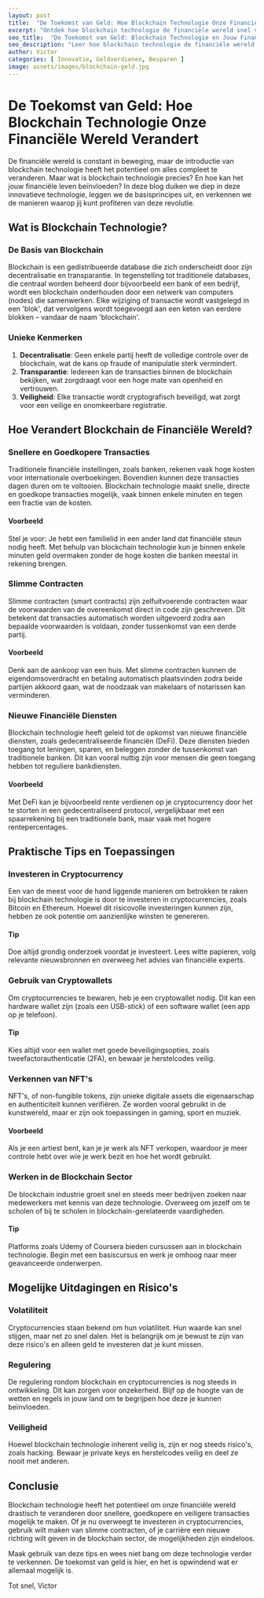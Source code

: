 ```yaml
---
layout: post
title:  "De Toekomst van Geld: Hoe Blockchain Technologie Onze Financiële Wereld Verandert"
excerpt: "Ontdek hoe blockchain technologie de financiële wereld snel verandert en welke kansen dit biedt voor jou!"
seo_title:  "De Toekomst van Geld: Blockchain Technologie en Jouw Financiële Voordelen"
seo_description: "Leer hoe blockchain technologie de financiële wereld verandert en hoe jij hiervan kunt profiteren. Ontdek praktische toepassingen, voordelen, en meer."
author: Victor
categories: [ Innovatie, Geldverdienen, Besparen ]
image: assets/images/blockchain-geld.jpg
---
```


# De Toekomst van Geld: Hoe Blockchain Technologie Onze Financiële Wereld Verandert

De financiële wereld is constant in beweging, maar de introductie van blockchain technologie heeft het potentieel om alles compleet te veranderen. Maar wat is blockchain technologie precies? En hoe kan het jouw financiële leven beïnvloeden? In deze blog duiken we diep in deze innovatieve technologie, leggen we de basisprincipes uit, en verkennen we de manieren waarop jij kunt profiteren van deze revolutie.

## Wat is Blockchain Technologie?

### De Basis van Blockchain

Blockchain is een gedistribueerde database die zich onderscheidt door zijn decentralisatie en transparantie. In tegenstelling tot traditionele databases, die centraal worden beheerd door bijvoorbeeld een bank of een bedrijf, wordt een blockchain onderhouden door een netwerk van computers (nodes) die samenwerken. Elke wijziging of transactie wordt vastgelegd in een 'blok', dat vervolgens wordt toegevoegd aan een keten van eerdere blokken – vandaar de naam 'blockchain'.

### Unieke Kenmerken

1. **Decentralisatie**: Geen enkele partij heeft de volledige controle over de blockchain, wat de kans op fraude of manipulatie sterk vermindert.
2. **Transparantie**: Iedereen kan de transacties binnen de blockchain bekijken, wat zorgdraagt voor een hoge mate van openheid en vertrouwen.
3. **Veiligheid**: Elke transactie wordt cryptografisch beveiligd, wat zorgt voor een veilige en onomkeerbare registratie.

## Hoe Verandert Blockchain de Financiële Wereld?

### Snellere en Goedkopere Transacties

Traditionele financiële instellingen, zoals banken, rekenen vaak hoge kosten voor internationale overboekingen. Bovendien kunnen deze transacties dagen duren om te voltooien. Blockchain technologie maakt snelle, directe en goedkope transacties mogelijk, vaak binnen enkele minuten en tegen een fractie van de kosten.

#### **Voorbeeld**
Stel je voor: Je hebt een familielid in een ander land dat financiële steun nodig heeft. Met behulp van blockchain technologie kun je binnen enkele minuten geld overmaken zonder de hoge kosten die banken meestal in rekening brengen.

### Slimme Contracten

Slimme contracten (smart contracts) zijn zelfuitvoerende contracten waar de voorwaarden van de overeenkomst direct in code zijn geschreven. Dit betekent dat transacties automatisch worden uitgevoerd zodra aan bepaalde voorwaarden is voldaan, zonder tussenkomst van een derde partij.

#### **Voorbeeld**
Denk aan de aankoop van een huis. Met slimme contracten kunnen de eigendomsoverdracht en betaling automatisch plaatsvinden zodra beide partijen akkoord gaan, wat de noodzaak van makelaars of notarissen kan verminderen.

### Nieuwe Financiële Diensten

Blockchain technologie heeft geleid tot de opkomst van nieuwe financiële diensten, zoals gedecentraliseerde financiën (DeFi). Deze diensten bieden toegang tot leningen, sparen, en beleggen zonder de tussenkomst van traditionele banken. Dit kan vooral nuttig zijn voor mensen die geen toegang hebben tot reguliere bankdiensten.

#### **Voorbeeld**
Met DeFi kan je bijvoorbeeld rente verdienen op je cryptocurrency door het te storten in een gedecentraliseerd protocol, vergelijkbaar met een spaarrekening bij een traditionele bank, maar vaak met hogere rentepercentages.

## Praktische Tips en Toepassingen

### Investeren in Cryptocurrency

Een van de meest voor de hand liggende manieren om betrokken te raken bij blockchain technologie is door te investeren in cryptocurrencies, zoals Bitcoin en Ethereum. Hoewel dit risicovolle investeringen kunnen zijn, hebben ze ook potentie om aanzienlijke winsten te genereren.

#### **Tip**
Doe altijd grondig onderzoek voordat je investeert. Lees witte papieren, volg relevante nieuwsbronnen en overweeg het advies van financiële experts.

### Gebruik van Cryptowallets

Om cryptocurrencies te bewaren, heb je een cryptowallet nodig. Dit kan een hardware wallet zijn (zoals een USB-stick) of een software wallet (een app op je telefoon).

#### **Tip**
Kies altijd voor een wallet met goede beveiligingsopties, zoals tweefactorauthenticatie (2FA), en bewaar je herstelcodes veilig.

### Verkennen van NFT's

NFT's, of non-fungible tokens, zijn unieke digitale assets die eigenaarschap en authenticiteit kunnen verifiëren. Ze worden vooral gebruikt in de kunstwereld, maar er zijn ook toepassingen in gaming, sport en muziek.

#### **Voorbeeld**
Als je een artiest bent, kan je je werk als NFT verkopen, waardoor je meer controle hebt over wie je werk bezit en hoe het wordt gebruikt.

### Werken in de Blockchain Sector

De blockchain industrie groeit snel en steeds meer bedrijven zoeken naar medewerkers met kennis van deze technologie. Overweeg om jezelf om te scholen of bij te scholen in blockchain-gerelateerde vaardigheden.

#### **Tip**
Platforms zoals Udemy of Coursera bieden cursussen aan in blockchain technologie. Begin met een basiscursus en werk je omhoog naar meer geavanceerde onderwerpen.

## Mogelijke Uitdagingen en Risico's

### Volatiliteit

Cryptocurrencies staan bekend om hun volatiliteit. Hun waarde kan snel stijgen, maar net zo snel dalen. Het is belangrijk om je bewust te zijn van deze risico's en alleen geld te investeren dat je kunt missen.

### Regulering

De regulering rondom blockchain en cryptocurrencies is nog steeds in ontwikkeling. Dit kan zorgen voor onzekerheid. Blijf op de hoogte van de wetten en regels in jouw land om te begrijpen hoe deze je kunnen beïnvloeden.

### Veiligheid

Hoewel blockchain technologie inherent veilig is, zijn er nog steeds risico's, zoals hacking. Bewaar je private keys en herstelcodes veilig en deel ze nooit met anderen.

## Conclusie

Blockchain technologie heeft het potentieel om onze financiële wereld drastisch te veranderen door snellere, goedkopere en veiligere transacties mogelijk te maken. Of je nu overweegt te investeren in cryptocurrencies, gebruik wilt maken van slimme contracten, of je carrière een nieuwe richting wilt geven in de blockchain sector, de mogelijkheden zijn eindeloos.

Maak gebruik van deze tips en wees niet bang om deze technologie verder te verkennen. De toekomst van geld is hier, en het is opwindend wat er allemaal mogelijk is.

Tot snel,
Victor